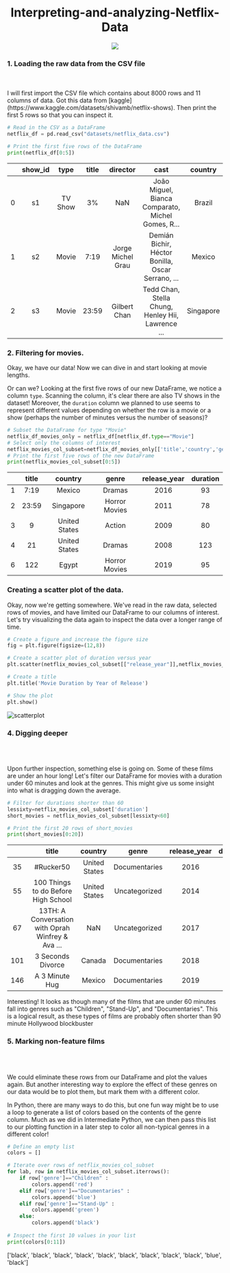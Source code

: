 <h1 align="center">Interpreting-and-analyzing-Netflix-Data</h1>

<p align="center">
  <img src="https://media.giphy.com/media/UoRR2d1b8xs04A2bV8/giphy.gif"></h1>
</p>
  
<h3>1. Loading the raw data from the CSV file </h3>
<br><br>
I will first import the CSV file which contains about 8000 rows and 11 columns of data. Got this data from [kaggle](https://www.kaggle.com/datasets/shivamb/netflix-shows). Then print the first 5 rows so that you can inspect it.
</br>

<p></p>

```python
# Read in the CSV as a DataFrame
netflix_df = pd.read_csv("datasets/netflix_data.csv")

# Print the first five rows of the DataFrame
print(netflix_df[0:5])
```
|   | show_id |   type  | title |      director     |                        cast                       |    country    |     date_added    | release_year | duration |                    description                    |       genre      |
|:-:|:-------:|:-------:|:-----:|:-----------------:|:-------------------------------------------------:|:-------------:|:-----------------:|:------------:|:--------:|:-------------------------------------------------:|:----------------:|
| 0 | s1      | TV Show | 3%    | NaN               | João Miguel, Bianca Comparato, Michel Gomes, R... | Brazil        | August 14, 2020   | 2020         | 4        | In a future where the elite inhabit an island ... | International TV |
| 1 | s2      | Movie   | 7:19  | Jorge Michel Grau | Demián Bichir, Héctor Bonilla, Oscar Serrano, ... | Mexico        | December 23, 2016 | 2016         | 93       | After a devastating earthquake hits Mexico Cit... | Dramas           |
| 2 | s3      | Movie   | 23:59 | Gilbert Chan      | Tedd Chan, Stella Chung, Henley Hii, Lawrence ... | Singapore     | December 20, 2018 | 2011         | 78       | When an army recruit is found dead, his fellow... | Horror Movies    |

<h3>2. Filtering for movies. </h3>
<p>Okay, we have our data! Now we can dive in and start looking at movie lengths.

  Or can we? Looking at the first five rows of our new DataFrame, we notice a column <code>type</code>. Scanning the column, it's clear there are also TV shows in the dataset! Moreover, the <code>duration</code> column we planned to use seems to represent different values depending on whether the row is a movie or a show (perhaps the number of minutes versus the number of seasons)?
  
</p>

```python
# Subset the DataFrame for type "Movie"
netflix_df_movies_only = netflix_df[netflix_df.type=="Movie"]
# Select only the columns of interest
netflix_movies_col_subset=netflix_df_movies_only[['title','country','genre','release_year','duration']]
# Print the first five rows of the new DataFrame
print(netflix_movies_col_subset[0:5])
```
|   | title |    country    |     genre     | release_year | duration |
|:-:|:-----:|:-------------:|:-------------:|:------------:|:--------:|
| 1 | 7:19  | Mexico        | Dramas        | 2016         | 93       |
| 2 | 23:59 | Singapore     | Horror Movies | 2011         | 78       |
| 3 | 9     | United States | Action        | 2009         | 80       |
| 4 | 21    | United States | Dramas        | 2008         | 123      |
| 6 | 122   | Egypt         | Horror Movies | 2019         | 95       |

<h3>Creating a scatter plot of the data.</h3>

<p>Okay, now we're getting somewhere. We've read in the raw data, selected rows of movies, and have limited our DataFrame to our columns of interest. Let's try visualizing the data again to inspect the data over a longer range of time.</p>

```python
# Create a figure and increase the figure size
fig = plt.figure(figsize=(12,8))

# Create a scatter plot of duration versus year
plt.scatter(netflix_movies_col_subset[["release_year"]],netflix_movies_col_subset[["duration"]])

# Create a title
plt.title('Movie Duration by Year of Release')

# Show the plot
plt.show()
```
![scatterplot](https://user-images.githubusercontent.com/59371949/167449480-635fbbf8-6b52-42e6-803b-3da3d627bd2a.PNG)

<h3>4. Digging deeper </h3>
<br><br>
<p>Upon further inspection, something else is going on. Some of these films are under an hour long! Let's filter our DataFrame for movies with a duration under 60 minutes and look at the genres. This might give us some insight into what is dragging down the average.</p>

```python
# Filter for durations shorter than 60 
lessixty=netflix_movies_col_subset['duration']
short_movies = netflix_movies_col_subset[lessixty<60]

# Print the first 20 rows of short_movies
print(short_movies[0:20])
```

|     |                       title                       |    country    |     genre     | release_year | duration |
|:---:|:-------------------------------------------------:|:-------------:|:-------------:|:------------:|:--------:|
|  35 | #Rucker50                                         | United States | Documentaries | 2016         | 56       |
|  55 | 100 Things to do Before High School               | United States | Uncategorized | 2014         | 44       |
|  67 | 13TH: A Conversation with Oprah Winfrey & Ava ... | NaN           | Uncategorized | 2017         | 37       |
| 101 | 3 Seconds Divorce                                 | Canada        | Documentaries | 2018         | 53       |
| 146 | A 3 Minute Hug                                    | Mexico        | Documentaries | 2019         | 28       |

<p>Interesting! It looks as though many of the films that are under 60 minutes fall into genres such as "Children", "Stand-Up", and "Documentaries". This is a logical result, as these types of films are probably often shorter than 90 minute Hollywood blockbuster</p>

<h3>5. Marking non-feature films</h3>
<br><br>
<p>We could eliminate these rows from our DataFrame and plot the values again. But another interesting way to explore the effect of these genres on our data would be to plot them, but mark them with a different color.

In Python, there are many ways to do this, but one fun way might be to use a loop to generate a list of colors based on the contents of the genre column. Much as we did in Intermediate Python, we can then pass this list to our plotting function in a later step to color all non-typical genres in a different color!
</p>

```python
# Define an empty list
colors = []

# Iterate over rows of netflix_movies_col_subset
for lab, row in netflix_movies_col_subset.iterrows():
    if row['genre']=="Children" :
        colors.append('red')
    elif row['genre']=="Documentaries" :
        colors.append('blue')
    elif row['genre']=="Stand-Up" :
        colors.append('green')
    else:
        colors.append('black')
        
# Inspect the first 10 values in your list        
print(colors[0:11])
```
['black', 'black', 'black', 'black', 'black', 'black', 'black', 'black', 'black', 'blue', 'black']
